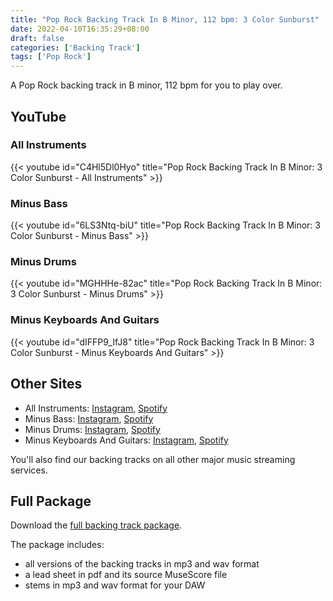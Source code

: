 ```yaml
---
title: "Pop Rock Backing Track In B Minor, 112 bpm: 3 Color Sunburst"
date: 2022-04-10T16:35:29+08:00
draft: false
categories: ['Backing Track']
tags: ['Pop Rock']
---
```


A Pop Rock backing track in B minor, 112 bpm for you to play over. 

<!--more-->

## YouTube

### All Instruments

{{< youtube id="C4Hl5Dl0Hyo" title="Pop Rock Backing Track In B Minor: 3 Color Sunburst - All Instruments" >}}

### Minus Bass

{{< youtube id="6LS3Ntq-biU" title="Pop Rock Backing Track In B Minor: 3 Color Sunburst - Minus Bass" >}}

### Minus Drums

{{< youtube id="MGHHHe-82ac" title="Pop Rock Backing Track In B Minor: 3 Color Sunburst - Minus Drums" >}}

### Minus Keyboards And Guitars

{{< youtube id="dIFFP9_IfJ8" title="Pop Rock Backing Track In B Minor: 3 Color Sunburst - Minus Keyboards And Guitars" >}}

## Other Sites

* All Instruments:
  [Instagram](https://www.instagram.com/p/CcLZ_WMl4Fy/),
  [Spotify](https://open.spotify.com/track/5WLYGZTPqQLocAbrIDbTmF)
* Minus Bass:
  [Instagram](https://www.instagram.com/p/CcLaYiylCG1/),
  [Spotify](https://open.spotify.com/track/1onnGe9HzI98wodU5bBlUD)
* Minus Drums:
  [Instagram](https://www.instagram.com/p/CcLbLF5lUOJ/), 
  [Spotify](https://open.spotify.com/track/3DIJU3m1bRHEzK0hDnNG9I) 
* Minus Keyboards And Guitars:
  [Instagram](https://www.instagram.com/p/CcLbg2XFaOp/),
  [Spotify](https://open.spotify.com/track/6EHuDRucFKpOWjrw492B07)

You'll also find our backing tracks on all other major music streaming services.

## Full Package

Download the [full backing track
package](https://mmbt.s3.eu-south-1.amazonaws.com/Musica+Maestro+Backing+Tracks+-+00+-+3-Color+Sunburst.zip).

The package includes:

* all versions of the backing tracks in mp3 and wav format
* a lead sheet in pdf and its source MuseScore file
* stems in mp3 and wav format for your DAW


